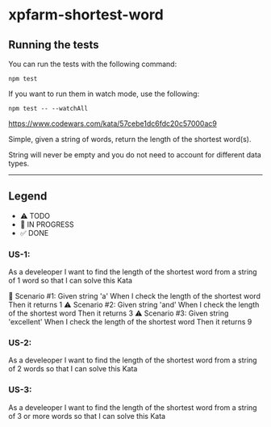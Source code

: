# xpfarm-shortest-word

## Running the tests

You can run the tests with the following command:
```
npm test
```

If you want to run them in watch mode, use the following:
```
npm test -- --watchAll
```

https://www.codewars.com/kata/57cebe1dc6fdc20c57000ac9

Simple, given a string of words, return the length of the shortest word(s).

String will never be empty and you do not need to account for different data types.

--------------------------

## Legend
- ⚠ TODO
- 🚧 IN PROGRESS
- ✅ DONE

### US-1: 
As a develeoper I want to find the length of the shortest word from a string of 1 word so that I can solve this Kata

🚧 Scenario #1: Given string 'a' When I check the length of the shortest word Then it returns 1
⚠ Scenario #2: Given string 'and' When I check the length of the shortest word Then it returns 3
⚠ Scenario #3: Given string 'excellent' When I check the length of the shortest word Then it returns 9



### US-2: 
As a develeoper I want to find the length of the shortest word from a string of 2 words so that I can solve this Kata

### US-3: 
As a develeoper I want to find the length of the shortest word from a string of 3 or more words so that I can solve this Kata